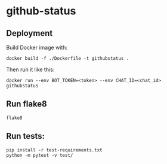 # github-status

## Deployment
Build Docker image with:

`docker build -f ./Dockerfile -t githubstatus .`

Then run it like this:

`docker run --env BOT_TOKEN=<token> --env CHAT_ID=<chat_id> githubstatus`

## Run flake8
`flake8`

## Run tests:
`pip install -r test-requirements.txt`\
`python -m pytest -v test/`